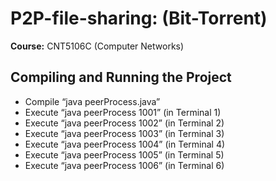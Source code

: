 # P2P-file-sharing: (Bit-Torrent)
**Course:** CNT5106C (Computer Networks)

## Compiling and Running the Project
- Compile “java peerProcess.java”
- Execute “java peerProcess 1001” (in Terminal 1)
- Execute “java peerProcess 1002” (in Terminal 2)
- Execute “java peerProcess 1003” (in Terminal 3)
- Execute “java peerProcess 1004” (in Terminal 4)
- Execute “java peerProcess 1005” (in Terminal 5)
- Execute “java peerProcess 1006” (in Terminal 6)
